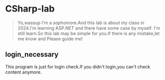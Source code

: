 # CSharp-lab
> Yo,wassup I'm a sophomore.And this lab is about my class in 2024.I'm learning ASP.NET and there have some case by myself.
> I'm still learn.So this lab may be simple for you.If there is any mistake,let me know and Please guide me!
## login_necessary
This program is just for login check.If you didn't login,you can't check content anymore.
